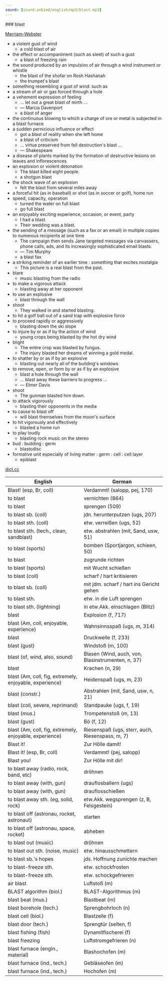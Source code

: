 ```yaml
---
sound: [sound:ankimd/english/mp3/blast.mp3]
---
```


\### blast

[Merriam-Webster](https://www.merriam-webster.com/dictionary/blast)

- a violent gust of wind
    - a cold blast of air
- the effect or accompaniment (such as sleet) of such a gust
    - a blast of freezing rain
- the sound produced by an impulsion of air through a wind instrument or whistle
    - the blast of the shofar on Rosh Hashanah
    - the trumpet's blast
- something resembling a gust of wind: such as
- a stream of air or gas forced through a hole
- a vehement expression of feeling
    - … let out a great blast of mirth …
    - — Marcia Davenport
    - a blast of anger
- the continuous blowing to which a charge of ore or metal is subjected in a blast furnace
- a sudden pernicious influence or effect
    - got a blast of reality when she left home
    - a blast of criticism
    - … virtue preserved from fell destruction's blast …
    - — Shakespeare
- a disease of plants marked by the formation of destructive lesions on leaves and inflorescences
- an explosion or violent detonation
    - The blast killed eight people.
    - a shotgun blast
- the shock wave of an explosion
    - felt the blast from several miles away
- a forceful hit (as in baseball) or shot (as in soccer or golf), home run
- speed, capacity, operation
    - turned the water on full blast
    - go full blast
- an enjoyably exciting experience, occasion, or event, party
    - I had a blast.
    - Their wedding was a blast.
- the sending of a message (such as a fax or an email) in multiple copies to numerous recipients at one time
    - The campaign then sends Jane targeted messages via canvassers, phone calls, ads, and its increasingly sophisticated email blasts.
    - — Tim Murphy
    - a blast fax
- a striking reminder of an earlier time : something that excites nostalgia
    - This picture is a real blast from the past.
- blare
    - music blasting from the radio
- to make a vigorous attack
    - blasting away at her opponent
- to use an explosive
    - blast through the wall
- shoot
    - They walked in and started blasting.
- to hit a golf ball out of a sand trap with explosive force
- to proceed rapidly or aggressively
    - blasting down the ski slope
- to injure by or as if by the action of wind
    - young crops being blasted by the hot dry wind
- blight
    - The entire crop was blasted by fungus.
    - The injury blasted her dreams of winning a gold medal.
- to shatter by or as if by an explosive
    - blasting out nearly all of the building's windows
- to remove, open, or form by or as if by an explosive
    - blast a hole through the wall
    - … blast away these barriers to progress …
    - — Elmer Davis
- shoot
    - The gunman blasted him down.
- to attack vigorously
    - blasting their opponents in the media
- to cause to blast off
    - will blast themselves from the moon's surface
- to hit vigorously and effectively
    - blasted a home run
- to play loudly
    - blasting rock music on the stereo
- bud : budding : germ
    - blastodisc
- formative unit especially of living matter : germ : cell : cell layer
    - epiblast

[dict.cc](https://www.dict.cc/blast)

| English        | German       |
| -------------- | ------------ |
| Blast! (esp, Br, coll) | Verdammt! (salopp, pej, 170) |
| to blast | vernichten (864) |
| to blast | sprengen (509) |
| to blast sb. (coll) | jdn. herunterputzen (ugs, 207) |
| to blast sth. (coll) | etw. verreißen (ugs, 52) |
| to blast sth. (tech., clean, sandblast) | etw. abstrahlen (mit, Sand, usw, 51) |
| to blast (sports) | bomben (Sportjargon, schieen, 50) |
| to blast | zugrunde richten |
| to blast (sports) | mit Wucht schießen |
| to blast (coll) | scharf / hart kritisieren |
| to blast sb. (coll) | mit jdm. scharf / hart ins Gericht gehen |
| to blast sth. | etw. in die Luft sprengen |
| to blast sth. (lightning) | in etw.Akk. einschlagen (Blitz) |
| blast | Explosion (f, 717) |
| blast (Am, coll, enjoyable, experience) | Wahnsinnsspaß (ugs, m, 314) |
| blast | Druckwelle (f, 233) |
| blast (gust) | Windstoß (m, 100) |
| blast (of, wind, also, sound) | Blasen (Wind, auch, von, Blasinstrumenten, n, 37) |
| blast | Krachen (n, 29) |
| blast (Am, coll, fig, extremely, enjoyable, experience) | Heidenspaß (ugs, m, 23) |
| blast (constr.) | Abstrahlen (mit, Sand, usw, n, 21) |
| blast (coll, severe, reprimand) | Standpauke (ugs, f, 19) |
| blast (mus.) | Trompetenstoß (m, 13) |
| blast (gust) | Bö (f, 12) |
| blast (Am, coll, fig, extremely, enjoyable, experience) | Riesenspaß (ugs, sterr, auch, Riesenspass, m, 7) |
| Blast it! | Zur Hölle damit! |
| Blast it! (esp, Br, coll) | Verdammt! (pej, salopp) |
| Blast you! | Zur Hölle mit dir! |
| to blast away (radio, rock, band, etc) | dröhnen |
| to blast away (with, gun) | drauflosballern (ugs) |
| to blast away (with, gun) | drauflosschießen |
| to blast away sth. (eg, solid, rock) | etw.Akk. wegsprengen (z, B, Felsgestein) |
| to blast off (astronau, rocket, astronaut) | starten |
| to blast off (astronau, space, rocket) | abheben |
| to blast out (music) | dröhnen |
| to blast out sth. (noise, music) | etw. hinausschmettern |
| to blast sb.'s hopes | jds. Hoffnung zunichte machen |
| to blast-freeze sth. | etw. schockfrosten |
| to blast-freeze sth. | etw. schockgefrieren |
| air blast | Luftstoß (m) |
| BLAST algorithm (biol.) | BLAST-Algorithmus (m) |
| blast beat (mus.) | Blastbeat (m) |
| blast borehole (tech.) | Sprengbohrloch (n) |
| blast cell (biol.) | Blastzelle (f) |
| blast door (tech.) | Sprengtür (selten, f) |
| blast fishing (fish) | Dynamitfischerei (f) |
| blast freezing | Luftstromgefrieren (n) |
| blast furnace (engin., material) | Blashochofen (m) |
| blast furnace (ind., tech.) | Gebläseofen (m) |
| blast furnace (ind., tech.) | Hochofen (m) |
